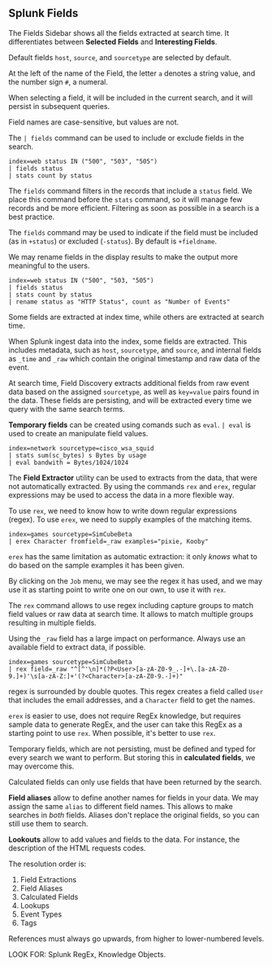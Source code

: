## Splunk Fields

The Fields Sidebar shows all the fields extracted at search time. It differentiates between **Selected Fields** and **Interesting Fields**.

Default fields `host`, `source`, and `sourcetype` are selected by default.

At the left of the name of the Field, the letter `a` denotes a string value, and the number sign `#`, a numeral.

When selecting a field, it will be included in the current search, and it will persist in subsequent queries.

Field names are case-sensitive, but values are not.

The `| fields` command can be used to include or exclude fields in the search.

	index=web status IN ("500", "503", "505")
	| fields status
	| stats count by status

The `fields` command filters in the records that include a `status` field. We place this command before the `stats` command, so it will manage few records and be more efficient. Filtering as soon as possible in a search is a best practice.

The `fields` command may be used to indicate if the field must be included (as in `+status`) or excluded (`-status`). By default is `+fieldname`.

We may rename fields in the display results to make the output more meaningful to the users.

	index=web status IN ("500", "503, "505")
	| fields status
	| stats count by status
	| rename status as "HTTP Status", count as "Number of Events"

Some fields are extracted at index time, while others are extracted at search time.

When Splunk ingest data into the index, some fields are extracted. This includes metadata, such as `host`, `sourcetype`, and `source`, and internal fields as `_time` and `_raw` which contain the original timestamp and raw data of the event.

At search time, Field Discovery extracts additional fields from raw event data based on the assigned `sourcetype`, as well as `key=value` pairs found in the data. These fields are persisting, and will be extracted every time we query with the same search terms.

**Temporary fields** can be created using comands such as `eval`. `| eval` is used to create an manipulate field values.

	index=network sourcetype=cisco_wsa_squid
	| stats sum(sc_bytes) s Bytes by usage
	| eval bandwith = Bytes/1024/1024

The **Field Extractor** utility can be used to extracts from the data, that were not automatically extracted. By using the commands `rex` and `erex`, regular expressions may be used to access the data in a more flexible way.

To use `rex`, we need to know how to write down regular expressions (regex). To use `erex`, we need to supply examples of the matching items.

	index=games sourcetype=SimCubeBeta
	| erex Character fromfield=_raw examples="pixie, Kooby"

`erex` has the same limitation as automatic extraction: it only _knows_ what to do based on the sample examples it has been given.

By clicking on the `Job` menu, we may see the regex it has used, and we may use it as starting point to write one on our own, to use it with `rex`.

The `rex` command allows to use regex including capture groups to match field values or raw data at search time. It allows to match multiple groups resulting in multiple fields.

Using the `_raw` field has a large impact on performance. Always use an available field to extract data, if possible.

	index=games sourcetype=SimCubeBeta
	| rex field=_raw "^[^'\n]*(?P<User>[a-zA-Z0-9_.-]+\.[a-zA-Z0-9.]+)'\s[a-zA-Z:]+'(?<Character>[a-zA-Z0-9.-]+)"

regex is surrounded by double quotes. This regex creates a field called `User` that includes the email addresses, and a `Character` field to get the names.

`erex` is easier to use, does not require RegEx knowledge, but requires sample data to generate RegEx, and the user can take this RegEx as a starting point to use `rex`. When possible, it's better to use `rex`.

Temporary fields, which are not persisting, must be defined and typed for every search we want to perform. But storing this in **calculated fields**, we may overcome this.

Calculated fields can only use fields that have been returned by the search.

**Field aliases** allow to define another names for fields in your data. We may assign the same `alias` to different field names. This allows to make searches in _both_ fields. Aliases don't replace the original fields, so you can still use them to search.

**Lookouts** allow to add values and fields to the data. For instance, the description of the HTML requests codes.

The resolution order is:
1. Field Extractions
2. Field Aliases
3. Calculated Fields
4. Lookups
5. Event Types
6. Tags

References must always go upwards, from higher to lower-numbered levels.

LOOK FOR: Splunk RegEx, Knowledge Objects.


